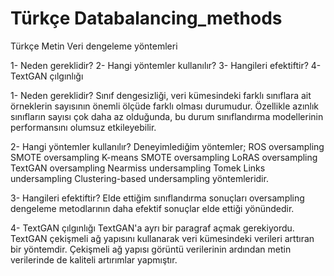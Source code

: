 # Türkçe Databalancing_methods
Türkçe Metin Veri dengeleme yöntemleri

1- Neden gereklidir?
2- Hangi yöntemler kullanılır?
3- Hangileri efektiftir?
4- TextGAN çılgınlığı

1- Neden gereklidir?
Sınıf dengesizliği, veri kümesindeki farklı sınıflara ait örneklerin sayısının önemli ölçüde farklı olması durumudur. Özellikle azınlık sınıfların sayısı çok daha az olduğunda, bu durum sınıflandırma modellerinin performansını olumsuz etkileyebilir.


2- Hangi yöntemler kullanılır?
Deneyimlediğim yöntemler; 
ROS oversampling
SMOTE oversampling
K-means SMOTE oversampling
LoRAS oversampling
TextGAN oversampling
Nearmiss undersampling
Tomek Links undersampling
Clustering-based  undersampling yöntemleridir.

3- Hangileri efektiftir?
Elde ettiğim sınıflandırma sonuçları oversampling dengeleme metodlarının daha efektif sonuçlar elde ettiği yönündedir.

4- TextGAN çılgınlığı
TextGAN'a ayrı bir paragraf açmak gerekiyordu. TextGAN çekişmeli ağ yapısını kullanarak veri kümesindeki verileri arttıran bir yöntemdir. Çekişmeli ağ yapısı görüntü verilerinin ardından metin verilerinde de kaliteli artırımlar yapmıştır.
